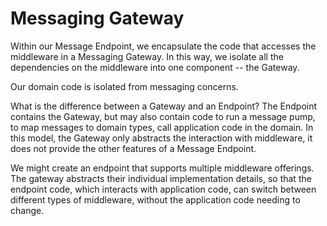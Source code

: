 # Messaging Gateway #

Within our Message Endpoint, we encapsulate the code that accesses the middleware in a Messaging Gateway. In this way, we isolate all the dependencies on the middleware into one component -- the Gateway. 

Our domain code is isolated from messaging concerns.

What is the difference between a Gateway and an Endpoint? The Endpoint contains the Gateway, but may also contain code to run a message pump, to map messages to domain types, call application code in the domain. In this model, the Gateway only abstracts the interaction with middleware, it does not provide the other features of a Message Endpoint.

We might create an endpoint that supports multiple middleware offerings. The gateway abstracts their individual implementation details, so that the endpoint code, which interacts with application code, can switch between different types of middleware, without the application code needing to change.
